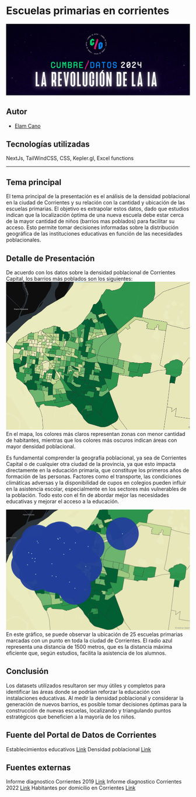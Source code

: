 # Escuelas primarias en corrientes

![cover](/public/portada.png)

<!-- Puedes acceder al sitio deployado en el siguiente: [Link](https://myapp-nine-delta.vercel.app/) -->

## Autor

- [Elam Cano](https://www.linkedin.com/in/elam-cano-bb0419239/)

## Tecnologías utilizadas

NextJs, TailWindCSS, CSS, Kepler.gl, Excel functions

---

## Tema principal

El tema principal de la presentación es el análisis de la densidad poblacional en la ciudad de Corrientes y su relación con la cantidad y ubicación de las escuelas primarias. El objetivo es extrapolar estos datos, dado que estudios indican que la localización óptima de una nueva escuela debe estar cerca de la mayor cantidad de niños (barrios mas poblados) para facilitar su acceso. Esto permite tomar decisiones informadas sobre la distribución geográfica de las instituciones educativas en función de las necesidades poblacionales.

## Detalle de Presentación

De acuerdo con los datos sobre la densidad poblacional de Corrientes Capital, los barrios más poblados son los siguientes:
![cover](/public/densidad_poblacion.png)
En el mapa, los colores más claros representan zonas con menor cantidad de habitantes, mientras que los colores más oscuros indican áreas con mayor densidad poblacional.

Es fundamental comprender la geografía poblacional, ya sea de Corrientes Capital o de cualquier otra ciudad de la provincia, ya que esto impacta directamente en la educación primaria, que constituye los primeros años de formación de las personas. Factores como el transporte, las condiciones climáticas adversas y la disponibilidad de cupos en colegios pueden influir en la asistencia escolar, especialmente en los sectores más vulnerables de la población.
Todo esto con el fin de abordar mejor las necesidades educativas y mejorar el acceso a la educación.

![cover](/public/escuelas.png)
En este gráfico, se puede observar la ubicación de 25 escuelas primarias marcadas con un punto en toda la ciudad de Corrientes. El radio azul representa una distancia de 1500 metros, que es la distancia máxima eficiente que, según estudios, facilita la asistencia de los alumnos.

## Conclusión

Los datasets utilizados resultaron ser muy útiles y completos para identificar las áreas donde se podrían reforzar la educación con instalaciones educativas. Al medir la densidad poblacional y considerar la generación de nuevos barrios, es posible tomar decisiones óptimas para la construcción de nuevas escuelas, localizando y triangulando puntos estratégicos que beneficien a la mayoría de los niños.

## Fuente del Portal de Datos de Corrientes

Establecimientos educativos [Link](https://datos.ciudaddecorrientes.gov.ar/dataset/establecimientos-educativos)
Densidad poblacional [Link](https://datos.ciudaddecorrientes.gov.ar/dataset/barrios)

## Fuentes externas

Informe diagnostico Corrientes 2019 [Link](https://www.argentina.gob.ar/sites/default/files/20.08.04_informe_corr.pdf)
Informe diagnostico Corrientes 2022 [Link](https://www.argentina.gob.ar/sites/default/files/informe_corrientes_22_2s_1.pdf)
Habitantes por domicilio en Corrientes [Link](https://estadistica.corrientes.gob.ar/noticias/corrientes-cantidad-de-habitantes-por-municipio-en-2022)
